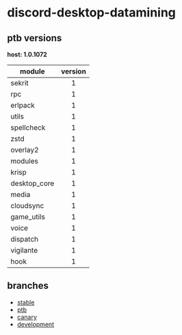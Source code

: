 # discord-desktop-datamining

## ptb versions

**host: 1.0.1072**

| module | version |
| ------ | :-----: |
| sekrit | 1 |
| rpc | 1 |
| erlpack | 1 |
| utils | 1 |
| spellcheck | 1 |
| zstd | 1 |
| overlay2 | 1 |
| modules | 1 |
| krisp | 1 |
| desktop_core | 1 |
| media | 1 |
| cloudsync | 1 |
| game_utils | 1 |
| voice | 1 |
| dispatch | 1 |
| vigilante | 1 |
| hook | 1 |

## branches

- [stable](https://github.com/OpenAsar/discord-desktop-datamining/tree/stable)
- [ptb](https://github.com/OpenAsar/discord-desktop-datamining/tree/ptb)
- [canary](https://github.com/OpenAsar/discord-desktop-datamining/tree/canary)
- [development](https://github.com/OpenAsar/discord-desktop-datamining/tree/development)